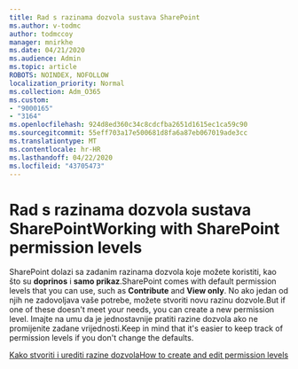 ```yaml
---
title: Rad s razinama dozvola sustava SharePoint
ms.author: v-todmc
author: todmccoy
manager: mnirkhe
ms.date: 04/21/2020
ms.audience: Admin
ms.topic: article
ROBOTS: NOINDEX, NOFOLLOW
localization_priority: Normal
ms.collection: Adm_O365
ms.custom:
- "9000165"
- "3164"
ms.openlocfilehash: 924d8ed360c34c8cdcfba2651d1615ec1ca59c90
ms.sourcegitcommit: 55eff703a17e500681d8fa6a87eb067019ade3cc
ms.translationtype: MT
ms.contentlocale: hr-HR
ms.lasthandoff: 04/22/2020
ms.locfileid: "43705473"
---
```

# <a name="working-with-sharepoint-permission-levels"></a><span data-ttu-id="4849a-102">Rad s razinama dozvola sustava SharePoint</span><span class="sxs-lookup"><span data-stu-id="4849a-102">Working with SharePoint permission levels</span></span>

<span data-ttu-id="4849a-103">SharePoint dolazi sa zadanim razinama dozvola koje možete koristiti, kao što su **doprinos** i **samo prikaz**.</span><span class="sxs-lookup"><span data-stu-id="4849a-103">SharePoint comes with default permission levels that you can use, such as **Contribute** and **View only**.</span></span> <span data-ttu-id="4849a-104">No ako jedan od njih ne zadovoljava vaše potrebe, možete stvoriti novu razinu dozvole.</span><span class="sxs-lookup"><span data-stu-id="4849a-104">But if one of these doesn't meet your needs, you can create a new permission level.</span></span> <span data-ttu-id="4849a-105">Imajte na umu da je jednostavnije pratiti razine dozvola ako ne promijenite zadane vrijednosti.</span><span class="sxs-lookup"><span data-stu-id="4849a-105">Keep in mind that it's easier to keep track of permission levels if you don't change the defaults.</span></span>

[<span data-ttu-id="4849a-106">Kako stvoriti i urediti razine dozvola</span><span class="sxs-lookup"><span data-stu-id="4849a-106">How to create and edit permission levels</span></span>](https://docs.microsoft.com/sharepoint/how-to-create-and-edit-permission-levels)